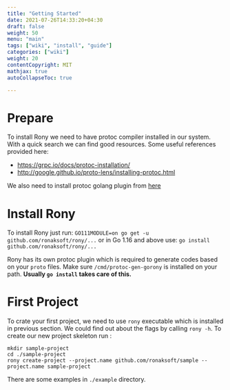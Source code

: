 ```yaml
---
title: "Getting Started"
date: 2021-07-26T14:33:20+04:30
draft: false
weight: 50
menu: "main"
tags: ["wiki", "install", "guide"]
categories: ["wiki"]
weight: 20
contentCopyright: MIT
mathjax: true
autoCollapseToc: true

---
```


# Prepare
To install Rony we need to have protoc compiler installed in our system. With a quick search we can
find good resources. Some useful references provided here:
* https://grpc.io/docs/protoc-installation/ 
* http://google.github.io/proto-lens/installing-protoc.html


We also need to install protoc golang plugin from [here](https://github.com/golang/protobuf)

# Install Rony
To install Rony just run: `GO111MODULE=on go get -u github.com/ronaksoft/rony/...` or in Go 1.16 and above use: `go install github.com/ronaksoft/rony/...`

Rony has its own protoc plugin which is required to generate codes based on your `proto` files. Make sure `/cmd/protoc-gen-gorony` is installed
on your path. **Usually `go install` takes care of this.**


# First Project
To crate your first project, we need to use `rony` executable which is installed in previous section. We could 
find out about the flags by calling `rony -h`. To create our new project skeleton run :

```shell
mkdir sample-project
cd ./sample-project
rony create-project --project.name github.com/ronaksoft/sample --project.name sample-project
```

There are some examples in `./example` directory. 
